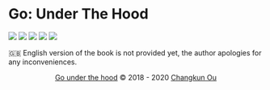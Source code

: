 # Go: Under The Hood

![](https://img.shields.io/badge/lang-简体中文-red.svg?longCache=true&style=flat-square)
![](https://img.shields.io/github/license/golang-design/under-the-hood.svg?style=flat-square)
![](https://img.shields.io/badge/license-CC%20BY--NC--ND%204.0-lightgrey.svg?style=flat-square)
[![](https://img.shields.io/badge/donate-PayPal-104098.svg?style=popout-square&logo=PayPal)](https://www.paypal.me/changkunde/4.99eur)
[![](https://img.shields.io/badge/chat-telegram-%232CA5E0.svg?logo=telegram&logoColor=white&style=flat-square)](https://t.me/joinchat/FEeulA4zgj2DsBbudBqMcQ)

🇬🇧 English version of the book is not provided yet, the author apologies for any inconveniences.

<div align="center">
<p></p>
<p><a href="https://github.com/golang-design/under-the-hood">Go under the hood</a> &copy; 2018 - 2020 <a href="https://changkun.de">Changkun Ou</a></p>
</div>



